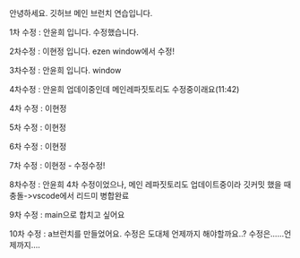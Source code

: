 안녕하세요.
깃허브 메인 브런치 연습입니다.

1차 수정 : 안윤희 입니다. 수정했습니다.

2차수정 : 이현정 입니다. ezen window에서 수정!

3차수정 : 안윤희 입니다. window

4차수정 : 안윤희 업데이중인데 메인레파짓토리도 수정중이래요(11:42)

4차 수정 : 이현정

5차 수정 : 이현정

6차 수정 : 이현정

7차 수정 : 이현정 - 수정수정!

8차수정 : 안윤희 4차 수정이었으나, 메인 레파짓토리도 업데이트중이라 깃커밋 했을 때 충돌->vscode에서 리드미 병합완료

9차 수정 : main으로 합치고 싶어요

10차 수정 : a브런치를 만들었어요. 수정은 도대체 언제까지 해야할까요..? 수정은......언제까지....
